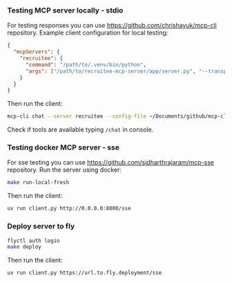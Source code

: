 ### Testing MCP server locally - stdio
For testing responses you can use https://github.com/chrishayuk/mcp-cli repository.
Example client configuration for local testing:
```json
{
  "mcpServers": {
    "recruitee": {
      "command": "/path/to/.venv/bin/python",
      "args": ["/path/to/recruitee-mcp-server/app/server.py", "--transport", "stdio"]
    }
  }
}
```
Then run the client:
```bash
mcp-cli chat --server recruitee --config-file ~/Documents/github/mcp-cli/server_config.json
```
Check if tools are available typing `/chat` in console.


### Testing docker MCP server - sse
For sse testing you can use https://github.com/sidharthrajaram/mcp-sse repository.
Run the server using docker:
```bash
make run-local-fresh
```
Then run the client:
```bash
uv run client.py http://0.0.0.0:8000/sse
```


### Deploy server to fly
```bash
flyctl auth login
make deploy
```
Then run the client:
```bash
uv run client.py https://url.to.fly.deployment/sse
```
